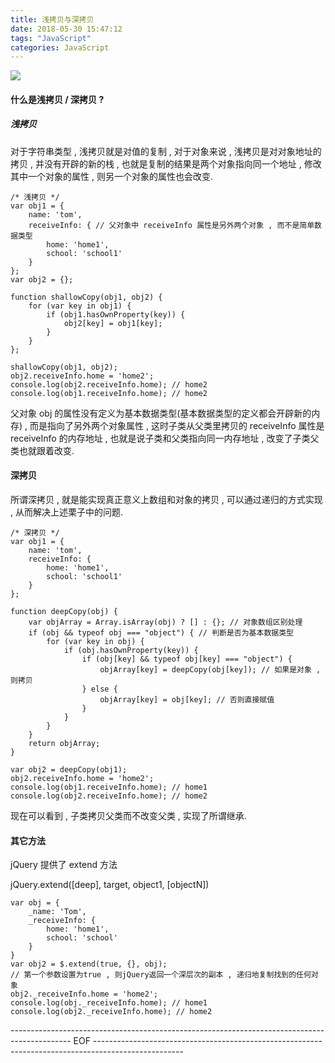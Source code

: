 ```yaml
---
title: 浅拷贝与深拷贝
date: 2018-05-30 15:47:12
tags: "JavaScript"
categories: JavaScript
---
```


![](https://i.imgur.com/1LiUH1R.jpg)

<!--more-->

#### 什么是浅拷贝 / 深拷贝 ?

##### 浅拷贝

对于字符串类型 , 浅拷贝就是对值的复制 , 对于对象来说 , 浅拷贝是对对象地址的拷贝 , 并没有开辟的新的栈 , 也就是复制的结果是两个对象指向同一个地址 , 修改其中一个对象的属性 , 则另一个对象的属性也会改变.

	/* 浅拷贝 */
	var obj1 = {
        name: 'tom',
        receiveInfo: { // 父对象中 receiveInfo 属性是另外两个对象 , 而不是简单数据类型  
            home: 'home1',
            school: 'school1'
        }
    };
    var obj2 = {};

    function shallowCopy(obj1, obj2) {
        for (var key in obj1) {
            if (obj1.hasOwnProperty(key)) {
                obj2[key] = obj1[key];
            }
        }
    };

    shallowCopy(obj1, obj2);
    obj2.receiveInfo.home = 'home2';
    console.log(obj2.receiveInfo.home); // home2
    console.log(obj1.receiveInfo.home); // home2

父对象 obj 的属性没有定义为基本数据类型(基本数据类型的定义都会开辟新的内存) , 而是指向了另外两个对象属性 , 这时子类从父类里拷贝的 receiveInfo 属性是 receiveInfo 的内存地址 , 也就是说子类和父类指向同一内存地址 , 改变了子类父类也就跟着改变.

#### 深拷贝

所谓深拷贝 , 就是能实现真正意义上数组和对象的拷贝 , 可以通过递归的方式实现 , 从而解决上述栗子中的问题.
	
	/* 深拷贝 */
	var obj1 = {
        name: 'tom',
        receiveInfo: {
            home: 'home1',
            school: 'school1'
        }
    };

    function deepCopy(obj) {
        var objArray = Array.isArray(obj) ? [] : {}; // 对象数组区别处理
        if (obj && typeof obj === "object") { // 判断是否为基本数据类型
            for (var key in obj) {
                if (obj.hasOwnProperty(key)) {
                    if (obj[key] && typeof obj[key] === "object") {
                        objArray[key] = deepCopy(obj[key]); // 如果是对象 , 则拷贝
                    } else {
                        objArray[key] = obj[key]; // 否则直接赋值
                    }
                }
            }
        }
        return objArray;
    }

    var obj2 = deepCopy(obj1);
    obj2.receiveInfo.home = 'home2';
    console.log(obj1.receiveInfo.home); // home1
    console.log(obj2.receiveInfo.home); // home2

现在可以看到 , 子类拷贝父类而不改变父类 , 实现了所谓继承.

#### 其它方法

jQuery 提供了 extend 方法

jQuery.extend([deep], target, object1, [objectN])

	var obj = {
        _name: 'Tom',
        _receiveInfo: {
            home: 'home1',
            school: 'school'
        }
    }
    var obj2 = $.extend(true, {}, obj); 
	// 第一个参数设置为true , 则jQuery返回一个深层次的副本 , 递归地复制找到的任何对象
    obj2._receiveInfo.home = 'home2';
    console.log(obj._receiveInfo.home); // home1
    console.log(obj2._receiveInfo.home); // home2

--------------------------------------------------------------------------------------------- EOF ----------------------------------------------------------------------------------------------------